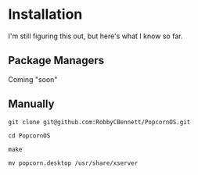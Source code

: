 # Installation

I'm still figuring this out, but here's what I know so far.

## Package Managers

Coming "soon"

## Manually

`git clone git@github.com:RobbyCBennett/PopcornOS.git`

`cd PopcornOS`

`make`

`mv popcorn.desktop /usr/share/xserver`
